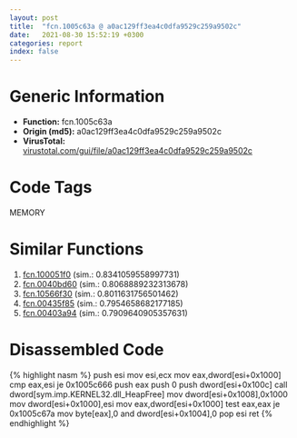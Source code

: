 ```yaml
---
layout: post
title:  "fcn.1005c63a @ a0ac129ff3ea4c0dfa9529c259a9502c"
date:   2021-08-30 15:52:19 +0300
categories: report
index: false
---
```


# Generic Information
- **Function:** fcn.1005c63a
- **Origin (md5):** a0ac129ff3ea4c0dfa9529c259a9502c
- **VirusTotal:** [virustotal.com/gui/file/a0ac129ff3ea4c0dfa9529c259a9502c][virustotal_ref]

# Code Tags
<span class="tag" id="MEMORY">MEMORY</span>


# Similar Functions

1. [fcn.100051f0][similar_1_ref] (sim.: 0.8341059558997731)
2. [fcn.0040bd60][similar_2_ref] (sim.: 0.8068889232313678)
3. [fcn.10566f30][similar_3_ref] (sim.: 0.8011631756501462)
4. [fcn.00435f85][similar_4_ref] (sim.: 0.7954658682177185)
5. [fcn.00403a94][similar_5_ref] (sim.: 0.7909640905357631)


# Disassembled Code

{% highlight nasm %}
push esi
mov esi,ecx
mov eax,dword[esi+0x1000]
cmp eax,esi
je 0x1005c666
push eax
push 0
push dword[esi+0x100c]
call dword[sym.imp.KERNEL32.dll_HeapFree]
mov dword[esi+0x1008],0x1000
mov dword[esi+0x1000],esi
mov eax,dword[esi+0x1000]
test eax,eax
je 0x1005c67a
mov byte[eax],0
and dword[esi+0x1004],0
pop esi
ret
{% endhighlight %}


[similar_1_ref]: /report/fcn.100051f0@2585b133c2e70968905cce13b1fc2654
[similar_2_ref]: /report/fcn.0040bd60@ba86269e5231930ee4def4088ddb8d19
[similar_3_ref]: /report/fcn.10566f30@2585b133c2e70968905cce13b1fc2654
[similar_4_ref]: /report/fcn.00435f85@ba5ec83721de3ca10b3c9583f3b2c6a1
[similar_5_ref]: /report/fcn.00403a94@ea9c1e2eeb951a8e6185c6674c228f98
[virustotal_ref]: https://www.virustotal.com/gui/file/a0ac129ff3ea4c0dfa9529c259a9502c